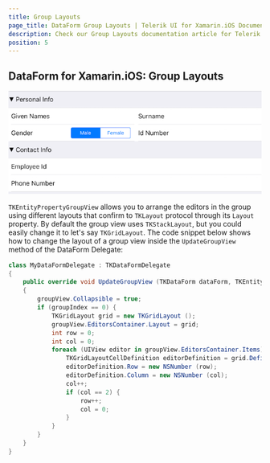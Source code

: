 ```yaml
---
title: Group Layouts
page_title: DataForm Group Layouts | Telerik UI for Xamarin.iOS Documentation
description: Check our Group Layouts documentation article for Telerik DataForm for Xamarin.iOS.
position: 5
---
```


## DataForm for Xamarin.iOS: Group Layouts

<img src="../images/dataform-grouplayouts001.png" />

<code>TKEntityPropertyGroupView</code> allows you to arrange the editors in the group using different layouts that confirm to <code>TKLayout</code> protocol through its <code>Layout</code> property. By default the group view uses <code>TKStackLayout</code>, but you could easily change it to let's say <code>TKGridLayout</code>. The code snippet below shows how to change the layout of a group view inside the <code>UpdateGroupView</code> method of the DataForm Delegate:

```C#
class MyDataFormDelegate : TKDataFormDelegate
{
	public override void UpdateGroupView (TKDataForm dataForm, TKEntityPropertyGroupView groupView, uint groupIndex)
	{
		groupView.Collapsible = true;
		if (groupIndex == 0) {
			TKGridLayout grid = new TKGridLayout ();
			groupView.EditorsContainer.Layout = grid;
			int row = 0;
			int col = 0;
			foreach (UIView editor in groupView.EditorsContainer.Items) {
				TKGridLayoutCellDefinition editorDefinition = grid.DefinitionForView (editor);
				editorDefinition.Row = new NSNumber (row);
				editorDefinition.Column = new NSNumber (col);
				col++;
				if (col == 2) {
					row++;
					col = 0;
				}
			}
		}	
	}
}
```
